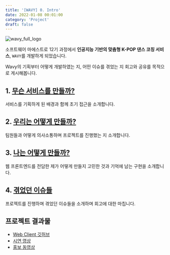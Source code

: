 ```yaml
---
title: '[WAVY] 0. Intro'
date: 2022-01-08 00:01:00
category: 'Project'
draft: false
---
```


![wavy_full_logo](https://user-images.githubusercontent.com/26461307/148641874-cdb4f826-a5da-43d6-a5fd-3e879dcaa2f4.png)

소프트웨어 마에스트로 12기 과정에서 **인공지능 기반의 맞춤형 K-POP 댄스 코칭 서비스**, `WAVY`를 개발하게 되었습니다.

Wavy의 기획부터 어떻게 개발하였는 지, 어떤 이슈를 겪었는 지 회고와 공유를 목적으로 게시해봅니다.

## 1. [무슨 서비스를 만들까?](https://www.hyesungoh.xyz/Project/wavy1-what/)

서비스를 기획하게 된 배경과 함께 초기 접근을 소개합니다.

## 2. [우리는 어떻게 만들까?](https://www.hyesungoh.xyz/Project/wavy2-howWe/)

팀원들과 어떻게 의사소통하며 프로젝트를 진행했는 지 소개합니다.

## 3. [나는 어떻게 만들까?](https://www.hyesungoh.xyz/Project/wavy3-howI/)

웹 프론트엔드를 전담한 제가 어떻게 만들지 고민한 것과 기억에 남는 구현을 소개합니다.

## 4. [겪었던 이슈들](https://www.hyesungoh.xyz/Project/wavy4-issue/)

프로젝트를 진행하며 겪었던 이슈들을 소개하며 회고에 대한 마칩니다.

## 프로젝트 결과물

- [Web Client 깃허브](https://github.com/EO2-WAVY/WavyFrontend)
- [시연 영상](https://www.youtube.com/watch?v=MYtoSIxjS7Y)
- [홍보 동영상](https://drive.google.com/file/d/1AAZCyyrcsokhkVQlJFc6zzLnKSMQpR3D/view?usp=sharing)
